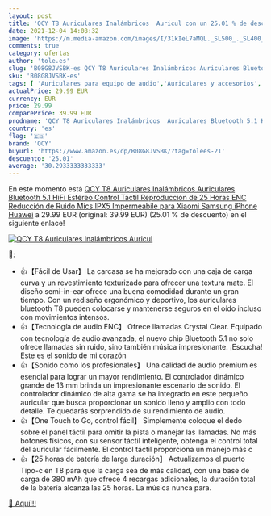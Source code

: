 ```yaml
---
layout: post
title: 'QCY T8 Auriculares Inalámbricos  Auricul con un 25.01 % de descuento'
date: 2021-12-04 14:08:32
image: 'https://m.media-amazon.com/images/I/31kIeL7aMQL._SL500_._SL400_.jpg'
comments: true
category: ofertas
author: 'tole.es'
slug: 'B08G8JVSBK-es QCY T8 Auriculares Inalámbricos Auriculares Bluetooth 5.1...'
sku: 'B08G8JVSBK-es'
tags: [ 'Auriculares para equipo de audio','Auriculares y accesorios','Electrónica','iphone','qcy', ]
actualPrice: 29.99 EUR
currency: EUR
price: 29.99
comparePrice: 39.99 EUR
prodname: 'QCY T8 Auriculares Inalámbricos  Auriculares Bluetooth 5.1 HiFi Estéreo  Control Táctil  Reproducción de 25 Horas  ENC Reducción de Ruido Mics  IPX5 Impermeabile  para Xiaomi Samsung iPhone Huawei'
country: 'es'
flag: '🇪🇸'
brand: 'QCY'
buyurl: 'https://www.amazon.es/dp/B08G8JVSBK/?tag=tolees-21'
descuento: '25.01'
average: '30.2933333333333'
---
```


En este momento está [QCY T8 Auriculares Inalámbricos  Auriculares Bluetooth 5.1 HiFi Estéreo  Control Táctil  Reproducción de 25 Horas  ENC Reducción de Ruido Mics  IPX5 Impermeabile  para Xiaomi Samsung iPhone Huawei](https://www.amazon.es/dp/B08G8JVSBK/?tag=tolees-21) a 29.99 EUR (original: 39.99 EUR) (25.01 %  de descuento) en el siguiente enlace!

[![QCY T8 Auriculares Inalámbricos  Auricul](https://m.media-amazon.com/images/I/31kIeL7aMQL._SL500_._SL400_.jpg)](https://www.amazon.es/dp/B08G8JVSBK/?tag=tolees-21)

🔎:

- 👍【Fácil de Usar】 La carcasa se ha mejorado con una caja de carga curva y un revestimiento texturizado para ofrecer una textura mate. El diseño semi-in-ear ofrece una buena comodidad durante un gran tiempo. Con un rediseño ergonómico y deportivo, los auriculares bluetooth T8 pueden colocarse y mantenerse seguros en el oído incluso con movimientos intensos.
- 👍【Tecnología de audio ENC】 Ofrece llamadas Crystal Clear. Equipado con tecnología de audio avanzada, el nuevo chip Bluetooth 5.1 no solo ofrece llamadas sin ruido, sino también música impresionante. ¡Escucha! Este es el sonido de mi corazón
- 👍【Sonido como los profesionales】 Una calidad de audio premium es esencial para lograr un mayor rendimiento. El controlador dinámico grande de 13 mm brinda un impresionante escenario de sonido. El controlador dinámico de alta gama se ha integrado en este pequeño auricular que busca proporcionar un sonido lleno y amplio con todo detalle. Te quedarás sorprendido de su rendimiento de audio.
- 👍【One Touch to Go, control fácil】 Simplemente coloque el dedo sobre el panel táctil para omitir la pista o manejar las llamadas. No más botones físicos, con su sensor táctil inteligente, obtenga el control total del auricular fácilmente. El control táctil proporciona un manejo más c
- 👍【25 horas de batería de larga duración】 Actualizamos el puerto Tipo-c en T8 para que la carga sea de más calidad, con una base de carga de 380 mAh que ofrece 4 recargas adicionales, la duración total de la batería alcanza las 25 horas. La música nunca para.

[🛒 Aquí!!!](https://www.amazon.es/dp/B08G8JVSBK/?tag=tolees-21)
